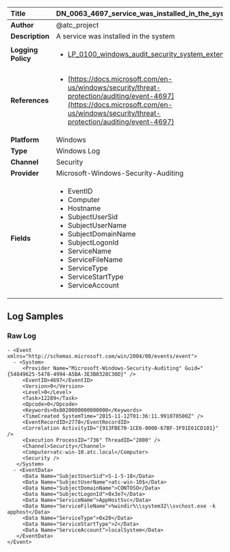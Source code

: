 | Title              | DN_0063_4697_service_was_installed_in_the_system       |
|:-------------------|:------------------|
| **Author**         | @atc_project        |
| **Description**    | A service was installed in the system |
| **Logging Policy** | <ul><li>[LP_0100_windows_audit_security_system_extension](../Logging_Policies/LP_0100_windows_audit_security_system_extension.md)</li></ul> |
| **References**     | <ul><li>[https://docs.microsoft.com/en-us/windows/security/threat-protection/auditing/event-4697](https://docs.microsoft.com/en-us/windows/security/threat-protection/auditing/event-4697)</li></ul> |
| **Platform**       | Windows    |
| **Type**           | Windows Log        |
| **Channel**        | Security     |
| **Provider**       | Microsoft-Windows-Security-Auditing    |
| **Fields**         | <ul><li>EventID</li><li>Computer</li><li>Hostname</li><li>SubjectUserSid</li><li>SubjectUserName</li><li>SubjectDomainName</li><li>SubjectLogonId</li><li>ServiceName</li><li>ServiceFileName</li><li>ServiceType</li><li>ServiceStartType</li><li>ServiceAccount</li></ul> |


## Log Samples

### Raw Log

```
- <Event xmlns="http://schemas.microsoft.com/win/2004/08/events/event">
  - <System>
     <Provider Name="Microsoft-Windows-Security-Auditing" Guid="{54849625-5478-4994-A5BA-3E3B0328C30D}" /> 
     <EventID>4697</EventID> 
     <Version>0</Version> 
     <Level>0</Level> 
     <Task>12289</Task> 
     <Opcode>0</Opcode> 
     <Keywords>0x8020000000000000</Keywords> 
     <TimeCreated SystemTime="2015-11-12T01:36:11.991070500Z" /> 
     <EventRecordID>2778</EventRecordID> 
     <Correlation ActivityID="{913FBE70-1CE6-0000-67BF-3F91E61CD101}" /> 
     <Execution ProcessID="736" ThreadID="2800" /> 
     <Channel>Security</Channel> 
     <Computer>atc-win-10.atc.local</Computer> 
     <Security /> 
   </System>
  - <EventData>
     <Data Name="SubjectUserSid">S-1-5-18</Data> 
     <Data Name="SubjectUserName">atc-win-10$</Data> 
     <Data Name="SubjectDomainName">CONTOSO</Data> 
     <Data Name="SubjectLogonId">0x3e7</Data> 
     <Data Name="ServiceName">AppHostSvc</Data> 
     <Data Name="ServiceFileName">%windir%\\system32\\svchost.exe -k apphost</Data> 
     <Data Name="ServiceType">0x20</Data> 
     <Data Name="ServiceStartType">2</Data> 
     <Data Name="ServiceAccount">localSystem</Data> 
   </EventData>
</Event>

```




